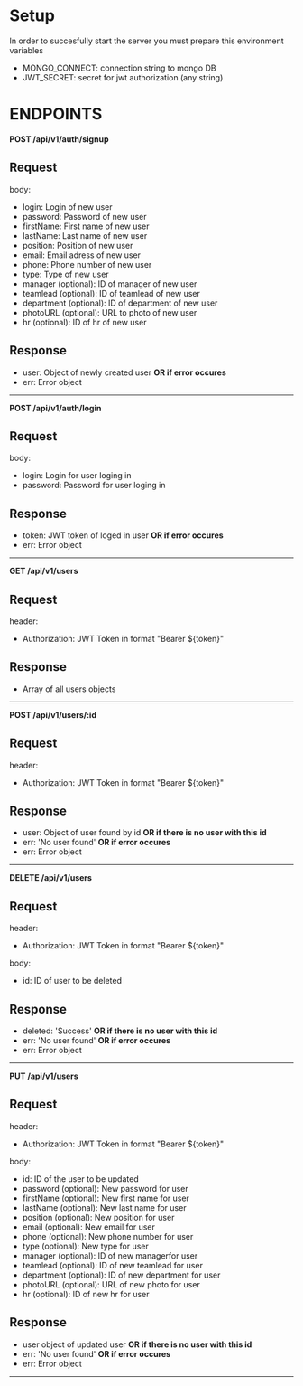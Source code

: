 # Setup
In order to succesfully start the server you must prepare this environment variables
* MONGO_CONNECT: connection string to mongo DB
* JWT_SECRET: secret for jwt authorization (any string)


# ENDPOINTS
**POST /api/v1/auth/signup** <br/>
## Request
body: 
* login: Login of new user
* password: Password of new user
* firstName: First name of new user
* lastName: Last name of new user
* position: Position of new user
* email: Email adress of new user
* phone: Phone number of new user
* type: Type of new user
* manager (optional): ID of manager of new user
* teamlead (optional): ID of teamlead of new user
* department (optional): ID of department of new user
* photoURL (optional): URL to photo of new user
* hr (optional): ID of hr of new user
## Response
* user: Object of newly created user
**OR if error occures**
* err: Error object
------
**POST /api/v1/auth/login** <br/>
## Request
body: 
* login: Login for user loging in
* password: Password for user loging in
## Response
* token: JWT token of loged in user
**OR if error occures**
* err: Error object
------
**GET /api/v1/users** <br/>
## Request
header: 
* Authorization: JWT Token in format "Bearer ${token}"
## Response
* Array of all users objects 
------
**POST /api/v1/users/:id** <br/>
## Request
header: 
* Authorization: JWT Token in format "Bearer ${token}"
## Response
* user: Object of user found by id 
**OR if there is no user with this id**
* err: 'No user found'
**OR if error occures**
* err: Error object
------
**DELETE /api/v1/users** <br/>
## Request
header: 
* Authorization: JWT Token in format "Bearer ${token}" <br/>

body: 
* id: ID of user to be deleted
## Response
* deleted: 'Success'
**OR if there is no user with this id**
* err: 'No user found'
**OR if error occures**
* err: Error object
------
**PUT /api/v1/users** <br/>
## Request
header: 
* Authorization: JWT Token in format "Bearer ${token}" <br/>

body: 
* id: ID of the user to be updated
* password (optional): New password for user
* firstName (optional): New first name for user
* lastName (optional): New last name for user
* position (optional): New position for user
* email (optional): New email for user
* phone (optional): New phone number for user
* type (optional): New type for user
* manager (optional): ID of new managerfor user
* teamlead (optional): ID of new teamlead for user
* department (optional): ID of new department for user
* photoURL (optional): URL of new photo for user
* hr (optional): ID of new hr  for user
## Response
* user object of updated user
**OR if there is no user with this id**
* err: 'No user found'
**OR if error occures**
* err: Error object
------
